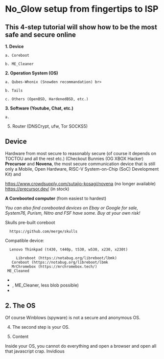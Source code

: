 # No_Glow setup from fingertips to ISP

## This 4-step tutorial will show how to be the most safe and secure online

**1. Device**

    a. Coreboot

    b. ME_Cleaner

**2. Operation System (OS)**

    a. Qubes-Whonix (Snowden recommandation) br>

    b. Tails

    c. Others (OpenBSD, HardenedBSD, etc.)

**3. Software (Youtube, Chat, etc.)**

    a.  

5. Router (DNSCrypt, ufw, Tor SOCKS5) 


## **Device**
   
Hardware from most secure to reasonably secure (of course it depends on TOCTOU and all the rest etc.)
(Checkout Bunnies (OG XBOX Hacker) **Precursor** and **Novena**, the most secure communication device that is still only a Mobile, Open Hardware, RISC-V System-on-Chip (SoC) Development Kit) and 

  https://www.crowdsupply.com/sutajio-kosagi/novena (no longer available)
  https://precursor.dev/ (in stock)

**A Corebooted computer** (from easiest to hardest)
   
   *You can also find corebooted devices on Ebay or Google for sale, System76, Purism, Nitro and FSF have some. Buy at your own risk!*

Skulls pre-built coreboot
      
      https://github.com/merge/skulls
      
Compatible device:
   
      Lenovo Thinkpad (t430, t440p, t530, w530, x230, x230t)
      
         Libreboot (https://notabug.org/libreboot/lbmk)
       Coreboot (https://notabug.org/libreboot/lbmk
       MrChromebox (https://mrchromebox.tech/)
     ME_Cleaned
       
   
   -
   - , ME_Cleaner, less blob possible)
   -

## 2. The OS
   Of course Winblows (spyware) is not a secure and anonymous OS.
   
4. The second step is your OS.



5. Content

Inside your OS, you cannot do everything and open a browser and open all that javascript crap. 
Invidious

